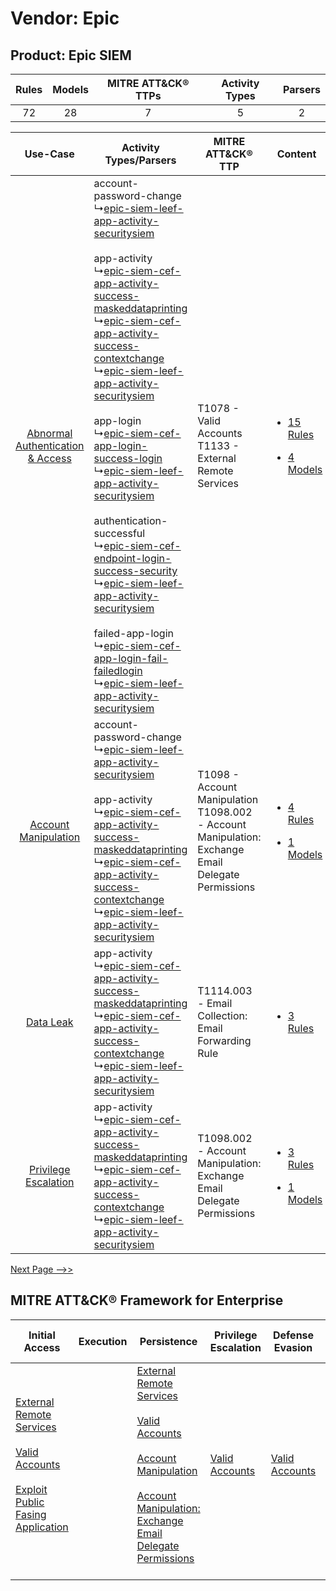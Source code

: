 Vendor: Epic
============
Product: Epic SIEM
------------------
| Rules | Models | MITRE ATT&CK® TTPs | Activity Types | Parsers |
|:-----:|:------:|:------------------:|:--------------:|:-------:|
|  72   |   28   |         7          |       5        |    2    |

|    Use-Case    | Activity Types/Parsers    | MITRE ATT&CK® TTP    | Content    |
|:----:| ---- | ---- | ---- |
| [Abnormal Authentication & Access](../../../UseCases/uc_abnormal_authentication_&_access.md) |  account-password-change<br> ↳[epic-siem-leef-app-activity-securitysiem](Ps/pC_epicsiemleefappactivitysecuritysiem.md)<br><br> app-activity<br> ↳[epic-siem-cef-app-activity-success-maskeddataprinting](Ps/pC_epicsiemcefappactivitysuccessmaskeddataprinting.md)<br> ↳[epic-siem-cef-app-activity-success-contextchange](Ps/pC_epicsiemcefappactivitysuccesscontextchange.md)<br> ↳[epic-siem-leef-app-activity-securitysiem](Ps/pC_epicsiemleefappactivitysecuritysiem.md)<br><br> app-login<br> ↳[epic-siem-cef-app-login-success-login](Ps/pC_epicsiemcefapploginsuccesslogin.md)<br> ↳[epic-siem-leef-app-activity-securitysiem](Ps/pC_epicsiemleefappactivitysecuritysiem.md)<br><br> authentication-successful<br> ↳[epic-siem-cef-endpoint-login-success-security](Ps/pC_epicsiemcefendpointloginsuccesssecurity.md)<br> ↳[epic-siem-leef-app-activity-securitysiem](Ps/pC_epicsiemleefappactivitysecuritysiem.md)<br><br> failed-app-login<br> ↳[epic-siem-cef-app-login-fail-failedlogin](Ps/pC_epicsiemcefapploginfailfailedlogin.md)<br> ↳[epic-siem-leef-app-activity-securitysiem](Ps/pC_epicsiemleefappactivitysecuritysiem.md)<br> | T1078 - Valid Accounts<br>T1133 - External Remote Services<br>    | [<ul><li>15 Rules</li></ul><ul><li>4 Models</li></ul>](RM/r_m_epic_epic_siem_Abnormal_Authentication_&_Access.md) |
|    [Account Manipulation](../../../UseCases/uc_account_manipulation.md)    |  account-password-change<br> ↳[epic-siem-leef-app-activity-securitysiem](Ps/pC_epicsiemleefappactivitysecuritysiem.md)<br><br> app-activity<br> ↳[epic-siem-cef-app-activity-success-maskeddataprinting](Ps/pC_epicsiemcefappactivitysuccessmaskeddataprinting.md)<br> ↳[epic-siem-cef-app-activity-success-contextchange](Ps/pC_epicsiemcefappactivitysuccesscontextchange.md)<br> ↳[epic-siem-leef-app-activity-securitysiem](Ps/pC_epicsiemleefappactivitysecuritysiem.md)<br>    | T1098 - Account Manipulation<br>T1098.002 - Account Manipulation: Exchange Email Delegate Permissions<br> | [<ul><li>4 Rules</li></ul><ul><li>1 Models</li></ul>](RM/r_m_epic_epic_siem_Account_Manipulation.md)    |
|    [Data Leak](../../../UseCases/uc_data_leak.md)    |  app-activity<br> ↳[epic-siem-cef-app-activity-success-maskeddataprinting](Ps/pC_epicsiemcefappactivitysuccessmaskeddataprinting.md)<br> ↳[epic-siem-cef-app-activity-success-contextchange](Ps/pC_epicsiemcefappactivitysuccesscontextchange.md)<br> ↳[epic-siem-leef-app-activity-securitysiem](Ps/pC_epicsiemleefappactivitysecuritysiem.md)<br>    | T1114.003 - Email Collection: Email Forwarding Rule<br>    | [<ul><li>3 Rules</li></ul>](RM/r_m_epic_epic_siem_Data_Leak.md)    |
|    [Privilege Escalation](../../../UseCases/uc_privilege_escalation.md)    |  app-activity<br> ↳[epic-siem-cef-app-activity-success-maskeddataprinting](Ps/pC_epicsiemcefappactivitysuccessmaskeddataprinting.md)<br> ↳[epic-siem-cef-app-activity-success-contextchange](Ps/pC_epicsiemcefappactivitysuccesscontextchange.md)<br> ↳[epic-siem-leef-app-activity-securitysiem](Ps/pC_epicsiemleefappactivitysecuritysiem.md)<br>    | T1098.002 - Account Manipulation: Exchange Email Delegate Permissions<br>    | [<ul><li>3 Rules</li></ul><ul><li>1 Models</li></ul>](RM/r_m_epic_epic_siem_Privilege_Escalation.md)    |
[Next Page -->>](2_ds_epic_epic_siem.md)

MITRE ATT&CK® Framework for Enterprise
--------------------------------------
| Initial Access                                                                                                                                                                                                                         | Execution | Persistence                                                                                                                                                                                                                                                                                                                                 | Privilege Escalation                                                | Defense Evasion                                                     | Credential Access | Discovery | Lateral Movement | Collection                                                                                                                                                            | Command and Control                                                                                                                       | Exfiltration | Impact |
| -------------------------------------------------------------------------------------------------------------------------------------------------------------------------------------------------------------------------------------- | --------- | ------------------------------------------------------------------------------------------------------------------------------------------------------------------------------------------------------------------------------------------------------------------------------------------------------------------------------------------- | ------------------------------------------------------------------- | ------------------------------------------------------------------- | ----------------- | --------- | ---------------- | --------------------------------------------------------------------------------------------------------------------------------------------------------------------- | ----------------------------------------------------------------------------------------------------------------------------------------- | ------------ | ------ |
| [External Remote Services](https://attack.mitre.org/techniques/T1133)<br><br>[Valid Accounts](https://attack.mitre.org/techniques/T1078)<br><br>[Exploit Public Fasing Application](https://attack.mitre.org/techniques/T1190)<br><br> |           | [External Remote Services](https://attack.mitre.org/techniques/T1133)<br><br>[Valid Accounts](https://attack.mitre.org/techniques/T1078)<br><br>[Account Manipulation](https://attack.mitre.org/techniques/T1098)<br><br>[Account Manipulation: Exchange Email Delegate Permissions](https://attack.mitre.org/techniques/T1098/002)<br><br> | [Valid Accounts](https://attack.mitre.org/techniques/T1078)<br><br> | [Valid Accounts](https://attack.mitre.org/techniques/T1078)<br><br> |                   |           |                  | [Email Collection](https://attack.mitre.org/techniques/T1114)<br><br>[Email Collection: Email Forwarding Rule](https://attack.mitre.org/techniques/T1114/003)<br><br> | [Proxy: Multi-hop Proxy](https://attack.mitre.org/techniques/T1090/003)<br><br>[Proxy](https://attack.mitre.org/techniques/T1090)<br><br> |              |        |